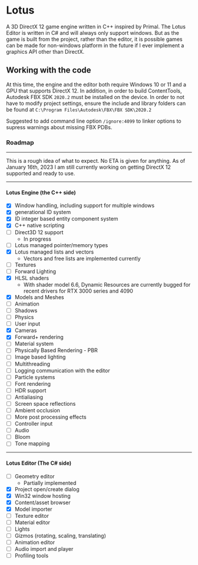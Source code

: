 # Lotus

A 3D DirectX 12 game engine written in C++ inspired by Primal. The Lotus Editor is written in C# and will always only support windows. But as the game is built from the project, rather than the editor, it is possible games can be made for non-windows platform in the future if I ever implement a graphics API other than DirectX.

## Working with the code
At this time, the engine and the editor both require Windows 10 or 11 and a GPU that supports DirectX 12. In addition, in order to build ContentTools, Autodesk FBX SDK `2020.2` must be installed on the device.
In order to not have to modify project settings, ensure the include and library folders can be found at `C:\Program Files\Autodesk\FBX\FBX SDK\2020.2`

Suggested to add command line option `/ignore:4099` to linker options to supress warnings about missing FBX PDBs.

### Roadmap
___
This is a rough idea of what to expect. No ETA is given for anything. As of January 16th, 2023 I am still currently working on getting DirectX 12 supported and ready to use.
___
#### Lotus Engine (the C++ side)
 + [X] Window handling, including support for multiple windows 
 + [X] generational ID system
 + [X] ID integer based entity component system
 + [X] C++ native scripting
 + [ ] Direct3D 12 support
   + In progress
 + [ ] Lotus managed pointer/memory types
 + [X] Lotus managed lists and vectors
   + Vectors and free lists are implemented currently
 + [ ] Textures
 + [ ] Forward Lighting
 + [X] HLSL shaders
   + With shader model 6.6, Dynamic Resources are currently bugged for recent drivers for RTX 3000 series and 4090
 + [X] Models and Meshes
 + [ ] Animation
 + [ ] Shadows
 + [ ] Physics
 + [ ] User input
 + [X] Cameras
 + [X] Forward+ rendering
 + [ ] Material system
 + [ ] Physically Based Rendering - PBR
 + [ ] Image based lighting
 + [ ] Multithreading
 + [ ] Logging communication with the editor
 + [ ] Particle systems
 + [ ] Font rendering
 + [ ] HDR support
 + [ ] Antialiasing
 + [ ] Screen space reflections
 + [ ] Ambient occlusion
 + [ ] More post processing effects
 + [ ] Controller input
 + [ ] Audio
 + [ ] Bloom
 + [ ] Tone mapping
___
#### Lotus Editor (The C# side)
+ [ ] Geometry editor
  + Partially implemented
+ [X] Project open/create dialog
+ [X] Win32 window hosting
+ [X] Content/asset browser
+ [X] Model importer
+ [ ] Texture editor
+ [ ] Material editor
+ [ ] Lights
+ [ ] Gizmos (rotating, scaling, translating)
+ [ ] Animation editor
+ [ ] Audio import and player
+ [ ] Profiling tools